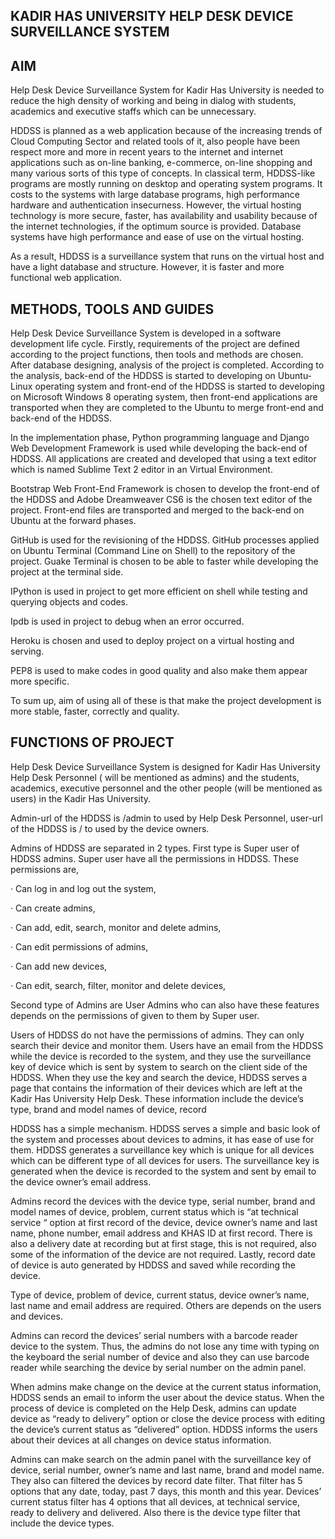 KADIR HAS UNIVERSITY HELP DESK DEVICE SURVEILLANCE SYSTEM
---------------------------------------------------------------------------------



AIM
---------------------------
Help Desk Device Surveillance System for Kadir Has University is needed to reduce the high density of working and being in dialog with students, academics and executive staffs which can be unnecessary.

HDDSS is planned as a web application because of the increasing trends of Cloud Computing Sector and related tools of it, also people have been respect more and more in recent years to the internet and internet applications such as on-line banking, e-commerce, on-line shopping and many various sorts of this type of concepts. In classical term, HDDSS-like programs are mostly running on desktop and operating system programs. It costs to the systems with large database programs, high performance hardware and authentication insecurness. However, the virtual hosting technology is more secure, faster, has availability and usability because of the internet technologies, if the optimum source is provided. Database systems have high performance and ease of use on the virtual hosting.

As a result, HDDSS is a surveillance system that runs on the virtual host and have a light database and structure. However, it is faster and more functional web application.

 


METHODS, TOOLS AND GUIDES
---------------------------
Help Desk Device Surveillance System is developed in a software development life cycle. Firstly, requirements of the project are defined according to the project functions, then tools and methods are chosen. After database designing, analysis of the project is completed. According to the analysis, back-end of the HDDSS is started to developing on Ubuntu-Linux operating system and front-end of the HDDSS is started to developing on Microsoft Windows 8 operating system, then front-end applications are transported when they are completed to the Ubuntu to merge front-end and back-end of the HDDSS.

In the implementation phase, Python programming language and Django Web Development Framework is used while developing the back-end of HDDSS. All applications are created and developed that using a text editor which is named Sublime Text 2 editor in an Virtual Environment.

Bootstrap Web Front-End Framework is chosen to develop the front-end of the HDDSS and Adobe Dreamweaver CS6 is the chosen text editor of the project. Front-end files are transported and merged to the back-end on Ubuntu at the forward phases.

GitHub is used for the revisioning of the HDDSS. GitHub processes applied on Ubuntu Terminal (Command Line on Shell) to the repository of the project. Guake Terminal is chosen to be able to faster while developing the project at the terminal side.

IPython is used in project to get more efficient on shell while testing and querying objects and codes.

Ipdb is used in project to debug when an error occurred.

Heroku is chosen and used to deploy project on a virtual hosting and serving.

PEP8 is used to make codes in good quality and also make them appear more specific.

To sum up, aim of using all of these is that make the project development is more stable, faster, correctly and quality.

 

FUNCTIONS OF PROJECT
---------------------------
Help Desk Device Surveillance System is designed for Kadir Has University Help Desk Personnel ( will be mentioned as admins) and the students, academics, executive personnel and the other people (will be mentioned as users) in the Kadir Has University.

Admin-url of the HDDSS is /admin to used by Help Desk Personnel, user-url of the HDDSS is / to used by the device owners.

Admins of  HDDSS are separated in 2 types. First type is Super user of  HDDSS admins.  Super user have all the permissions in HDDSS. These permissions are,

·         Can log in and log out the system,

·         Can create admins,

·         Can add, edit, search, monitor and delete admins,

·         Can edit permissions of admins,

·         Can add new devices,

·         Can edit, search, filter, monitor and delete devices,

Second type of Admins are User Admins who can also have these features depends on the permissions of given to them by Super user.

Users of  HDDSS do not have the permissions of admins. They can only search their device and monitor them. Users have an email from the HDDSS while the device is recorded to the system, and they use the surveillance key of device which is sent by system to search on the client side of the HDDSS. When they use the key and search the device, HDDSS serves a page that contains the information of their devices which are left at the Kadir Has University Help Desk. These information include the device’s type, brand and model names of device, record

HDDSS has a simple mechanism. HDDSS serves a simple and basic look of the system and processes about devices to admins, it has ease of use for them. HDDSS generates a surveillance key which is unique for all devices which can be different type of all devices for users. The surveillance key is generated when the device is recorded to the system and sent by email to the device owner’s email address.

Admins record the devices with the device type, serial number, brand and model names of device, problem, current status which is “at technical service “ option at first record of the device, device owner’s name and last name, phone number, email address and KHAS ID at first record. There is also a delivery date at recording but at first stage, this is not required, also some of the information of the device are not required. Lastly, record date of device is auto generated by HDDSS and saved while recording the device.

Type of device, problem of device, current status, device owner’s name, last name and email address are required. Others are depends on the users and devices.

Admins can record the devices’ serial numbers with a barcode reader device to the system. Thus, the admins do not lose any time with typing on the keyboard the serial number of device and also they can use barcode reader while searching the device by serial number on the admin panel.

When admins make change on the device at the current status information, HDDSS sends an email to inform the user about the device status.  When the process of device is completed on the Help Desk, admins can update device as “ready to delivery” option or close the device process with editing the device’s current status as “delivered” option. HDDSS informs the users about their devices at all changes on device status information.

Admins can make search on the admin panel with the surveillance key of device, serial number, owner’s name and last name, brand and model name. They also can filtered the devices by record date filter. That filter has 5 options that any date, today, past 7 days, this month and this year.  Devices’ current status filter has 4 options that all devices, at technical service, ready to delivery and delivered. Also there is the device type filter that include the device types.


